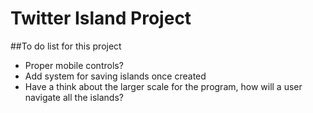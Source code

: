 # Twitter Island Project

##To do list for this project

- Proper mobile controls?
- Add system for saving islands once created
- Have a think about the larger scale for the program, how will a user navigate all the islands?


